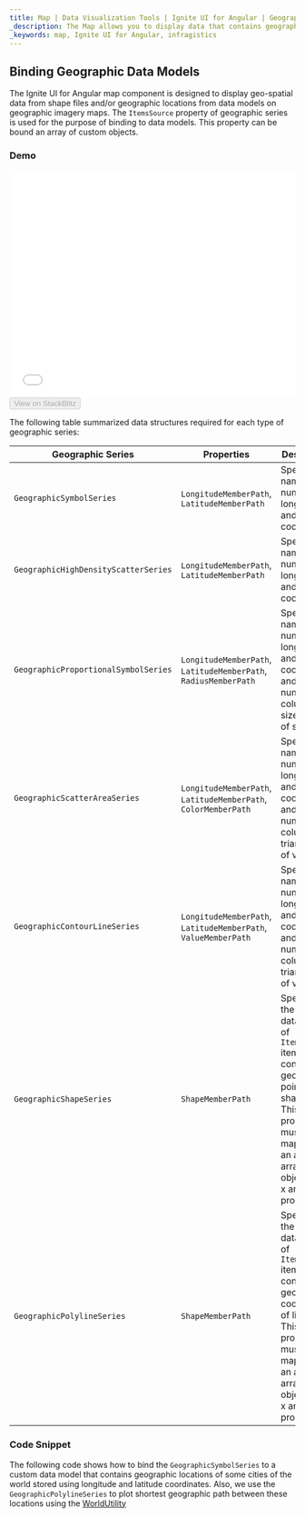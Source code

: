 ```yaml
---
title: Map | Data Visualization Tools | Ignite UI for Angular | Geographic Data Models | Infragistics
_description: The Map allows you to display data that contains geographic locations from view models or geo-spatial data loaded from shape files on geographic imagery maps.View the demo, dependencies, usage and toolbar for more information.
_keywords: map, Ignite UI for Angular, infragistics
---
```


## Binding Geographic Data Models

The Ignite UI for Angular map component is designed to display geo-spatial data from shape files and/or geographic locations from data models on geographic imagery maps. The `ItemsSource` property of geographic series is used for the purpose of binding to data models. This property can be bound an array of custom objects.

### Demo

<div class="sample-container loading" style="height: 400px">
    <iframe id="geo-map-binding-data-model-iframe" src='{environment:demosBaseUrl}/maps/geo-map-binding-data-model' width="100%" height="100%" seamless frameBorder="0" onload="onXPlatSampleIframeContentLoaded(this);"></iframe>
</div>
<div>
    <button data-localize="stackblitz" disabled class="stackblitz-btn"   data-iframe-id="geo-map-binding-data-model-iframe" data-demos-base-url="{environment:demosBaseUrl}">View on StackBlitz
    </button>
</div>

<div class="divider--half"></div>

The following table summarized data structures required for each type of geographic series:

| Geographic Series                    | Properties                                                      | Description                                                                                                                                                                                        |
| ------------------------------------ | --------------------------------------------------------------- | -------------------------------------------------------------------------------------------------------------------------------------------------------------------------------------------------- |
| `GeographicSymbolSeries`             | `LongitudeMemberPath`, `LatitudeMemberPath`                     | Specifies names of 2 numeric longitude and latitude coordinates                                                                                                                                    |
| `GeographicHighDensityScatterSeries` | `LongitudeMemberPath`, `LatitudeMemberPath`                     | Specifies names of 2 numeric longitude and latitude coordinates                                                                                                                                    |
| `GeographicProportionalSymbolSeries` | `LongitudeMemberPath`, `LatitudeMemberPath`, `RadiusMemberPath` | Specifies names of 2 numeric longitude and latitude coordinates and 1 numeric column for size/radius of symbols                                                                                    |
| `GeographicScatterAreaSeries`        | `LongitudeMemberPath`, `LatitudeMemberPath`, `ColorMemberPath`  | Specifies names of 2 numeric longitude and latitude coordinates and 1 numeric column for triangulation of values                                                                                   |
| `GeographicContourLineSeries`        | `LongitudeMemberPath`, `LatitudeMemberPath`, `ValueMemberPath`  | Specifies names of 2 numeric longitude and latitude coordinates and 1 numeric column for triangulation of values                                                                                   |
| `GeographicShapeSeries`              | `ShapeMemberPath`                                               | Specifies the name of data column of `ItemsSource` items that contains the geographic points of shapes. This property must be mapped to an array of arrays of objects with x and y properties.     |
| `GeographicPolylineSeries`           | `ShapeMemberPath`                                               | Specifies the name of data column of `ItemsSource` items that contains the geographic coordinates of lines. This property must be mapped to an array of arrays of objects with x and y properties. |

### Code Snippet

The following code shows how to bind the `GeographicSymbolSeries` to a custom data model that contains geographic locations of some cities of the world stored using longitude and latitude coordinates. Also, we use the `GeographicPolylineSeries` to plot shortest geographic path between these locations using the [WorldUtility](map_resources_world_util.md)
